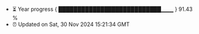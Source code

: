 - ⏳ Year progress { ███████████████████████████▁▁▁ } 91.43 %
- ⏰ Updated on Sat, 30 Nov 2024 15:21:34 GMT

